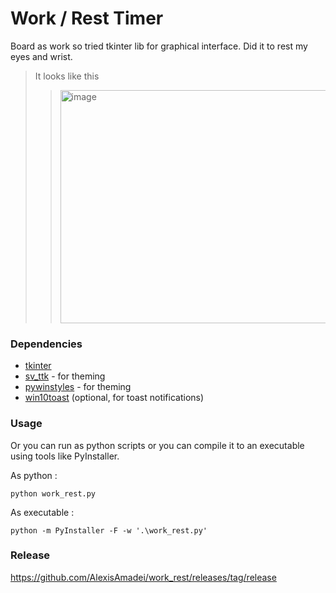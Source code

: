 # Work / Rest Timer
Board as work so tried tkinter lib for graphical interface. Did it to rest my eyes and wrist.

> It looks like this 
>> <img width="471" height="373" alt="image" src="https://github.com/user-attachments/assets/2757db55-93f5-4f08-a91f-91b130ecf0c7" />

### Dependencies
- [tkinter](https://docs.python.org/3/library/tkinter.html)
- [sv_ttk](https://github.com/rdbende/Sun-Valley-ttk-theme?tab=readme-ov-file) - for theming
- [pywinstyles](https://github.com/Akascape/py-window-styles) - for theming
- [win10toast](https://pypi.org/project/win10toast/) (optional, for toast notifications)

### Usage

Or you can run as python scripts or you can compile it to an executable using tools like PyInstaller.

As python :
```
python work_rest.py
```

As executable :
```
python -m PyInstaller -F -w '.\work_rest.py'
```

### Release
https://github.com/AlexisAmadei/work_rest/releases/tag/release
